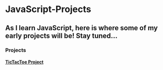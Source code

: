 # JavaScript-Projects

## As I learn JavaScript, here is where some of my early projects will be! Stay tuned...

### Projects

#### [TicTacToe Project](https://github.com/jmternes/JavaScript-Projects/tree/main/Pizza_Project)
